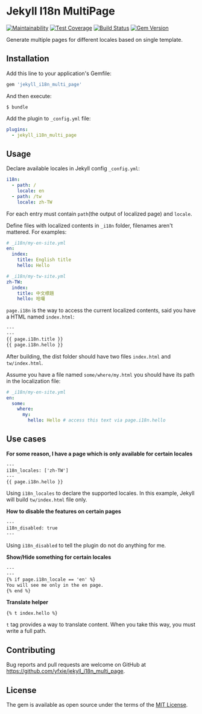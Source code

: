 # Jekyll I18n MultiPage

[![Maintainability](https://api.codeclimate.com/v1/badges/706668635f16a2f4de81/maintainability)](https://codeclimate.com/github/yfxie/jekyll_i18n_multi_page/maintainability)
[![Test Coverage](https://api.codeclimate.com/v1/badges/706668635f16a2f4de81/test_coverage)](https://codeclimate.com/github/yfxie/jekyll_i18n_multi_page/test_coverage)
[![Build Status](https://travis-ci.org/yfxie/jekyll_i18n_multi_page.svg?branch=master)](https://travis-ci.org/yfxie/jekyll_i18n_multi_page)
[![Gem Version](https://badge.fury.io/rb/jekyll_i18n_multi_page.svg)](https://badge.fury.io/rb/jekyll_i18n_multi_page)

Generate multiple pages for different locales based on single template.

## Installation

Add this line to your application's Gemfile:

```ruby
gem 'jekyll_i18n_multi_page'
```

And then execute:

    $ bundle

Add the plugin to  `_config.yml` file:

```yml
plugins:
  - jekyll_i18n_multi_page
```

## Usage

Declare available locales in Jekyll config `_config.yml`:

```yml
i18n:
  - path: /
    locale: en
  - path: /tw
    locale: zh-TW
``` 

For each entry must contain `path`(the output of localized page) and `locale`.

Define files with localized contents in `_i18n` folder, filenames aren't mattered. For examples:

```yml
# _i18n/my-en-site.yml
en:
  index:
    title: English title
    hello: Hello
```

```yml
# _i18n/my-tw-site.yml
zh-TW:
  index:
    title: 中文標題
    hello: 哈囉
```

`page.i18n` is the way to access the current localized contents, said you have a HTML named `index.html`:

```html
---
---
{{ page.i18n.title }}
{{ page.i18n.hello }}
```

After building, the dist folder should have two files `index.html` and `tw/index.html`.

Assume you have a file named `some/where/my.html` you should have its path in the localization file:

```yml
# _i18n/my-en-site.yml
en:
  some:
    where:
      my:
        hello: Hello # access this text via page.i18n.hello
```

## Use cases

**For some reason, I have a page which is only available for certain locales**

```html
---
i18n_locales: ['zh-TW']
---
{{ page.i18n.hello }}
```
Using `i18n_locales` to declare the supported locales. In this example, Jekyll will build `tw/index.html` file only.

**How to disable the features on certain pages**

```html
---
i18n_disabled: true
---
```
Using `i18n_disabled` to tell the plugin do not do anything for me.

**Show/Hide something for certain locales**

```html
---
---
{% if page.i18n_locale == 'en' %}
You will see me only in the en page.
{% end %}
```

**Translate helper**

```
{% t index.hello %}
```
`t` tag provides a way to translate content. When you take this way, you must write a full path.

## Contributing

Bug reports and pull requests are welcome on GitHub at https://github.com/yfxie/jekyll_i18n_multi_page. 

## License

The gem is available as open source under the terms of the [MIT License](https://opensource.org/licenses/MIT).
